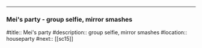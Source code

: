 ---
### Mei's party - group selfie, mirror smashes

#title:: Mei's party
#description:: group selfie, mirror smashes
#location:: houseparty
#next:: [[sc15]]

